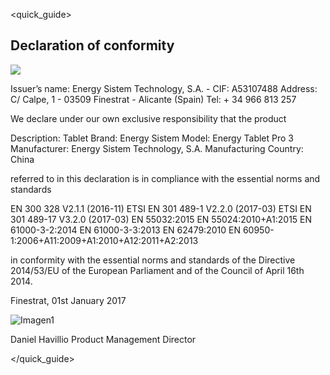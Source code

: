 <quick_guide> 
## Declaration of conformity

![](http://static.energysistem.com/images/manuals/39052/54887c2a4f567.jpg)

Issuer’s name: Energy Sistem Technology, S.A. - CIF: A53107488
Address: C/ Calpe, 1 - 03509 Finestrat - Alicante (Spain)
Tel: + 34 966 813 257

We declare under our own exclusive responsibility that the product

Description: Tablet
Brand: Energy Sistem
Model: Energy Tablet Pro 3
Manufacturer: Energy Sistem Technology, S.A.
Manufacturing Country: China

referred to in this declaration is in compliance with the essential norms and standards

EN 300 328 V2.1.1 (2016-11)
ETSI EN 301 489-1 V2.2.0 (2017-03)
ETSI EN 301 489-17 V3.2.0 (2017-03)
EN 55032:2015 EN 55024:2010+A1:2015
EN 61000-3-2:2014 EN 61000-3-3:2013
EN 62479:2010
EN 60950-1:2006+A11:2009+A1:2010+A12:2011+A2:2013

in conformity with the essential norms and standards of the Directive 2014/53/EU of the European Parliament and of the Council of April 16th 2014.

Finestrat, 01st January 2017

![Imagen1](http://static.energysistem.com/images/manuals/42178/574c726744d98.jpg)

Daniel Havillio
Product Management Director


</quick_guide>


